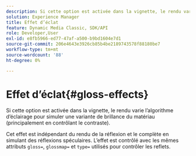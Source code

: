 ```yaml
---
description: Si cette option est activée dans la vignette, le rendu varie l’algorithme d’éclairage pour simuler une variante de brillance du matériau (principalement en contrôlant le contraste).
solution: Experience Manager
title: Effet d’éclat
feature: Dynamic Media Classic, SDK/API
role: Developer,User
exl-id: e8fb5966-ed77-47af-a500-b9bd1604e7d1
source-git-commit: 206e4643e3926cb85b4be2189743578f88180be7
workflow-type: tm+mt
source-wordcount: '88'
ht-degree: 0%

---
```


# Effet d’éclat{#gloss-effects}

Si cette option est activée dans la vignette, le rendu varie l’algorithme d’éclairage pour simuler une variante de brillance du matériau (principalement en contrôlant le contraste).

Cet effet est indépendant du rendu de la réflexion et le complète en simulant des réflexions spéculaires. L’effet est contrôlé avec les mêmes attributs `gloss=`, `glossmap=` et `type=` utilisés pour contrôler les reflets.
